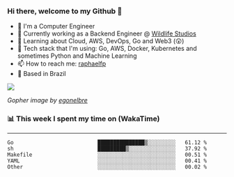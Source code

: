 ### Hi there, welcome to my Github 👋

- 📖 I'm a Computer Engineer
- 🔭 Currently working as a Backend Engineer @ [Wildlife Studios](https://wildlifestudios.com/)
- 🌱 Learning about Cloud, AWS, DevOps, Go and Web3 (😲)
- 🚀 Tech stack that I'm using: Go, AWS, Docker, Kubernetes and sometimes Python and Machine Learning
- 📫 How to reach me: [raphaelfp](https://linkedin.com/in/raphaelfp)
- 🏡 Based in Brazil

![](https://github.com/raphaelfp/gophers/blob/master/.thumb/animation/morning-coffee-3x.gif)

*Gopher image by [egonelbre](https://github.com/egonelbre/)*

### 📊 This week I spent my time on (WakaTime)

---

<!--START_SECTION:waka-->

```text
Go                           ███████████████▒░░░░░░░░░   61.12 %
sh                           █████████▒░░░░░░░░░░░░░░░   37.92 %
Makefile                     ░░░░░░░░░░░░░░░░░░░░░░░░░   00.51 %
YAML                         ░░░░░░░░░░░░░░░░░░░░░░░░░   00.41 %
Other                        ░░░░░░░░░░░░░░░░░░░░░░░░░   00.02 %
```

<!--END_SECTION:waka-->
